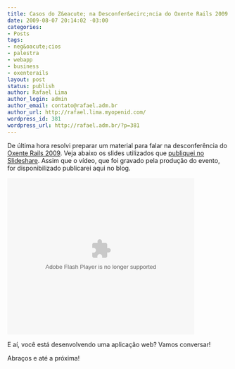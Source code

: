 ```yaml
---
title: Casos do Z&eacute; na Desconfer&ecirc;ncia do Oxente Rails 2009
date: 2009-08-07 20:14:02 -03:00
categories:
- Posts
tags:
- neg&oacute;cios
- palestra
- webapp
- business
- oxenterails
layout: post
status: publish
author: Rafael Lima
author_login: admin
author_email: contato@rafael.adm.br
author_url: http://rafael.lima.myopenid.com/
wordpress_id: 381
wordpress_url: http://rafael.adm.br/?p=381
---
```


De &uacute;ltima hora resolvi preparar um material para falar na desconfer&ecirc;ncia do <a href="http://oxenterails.com/">Oxente Rails 2009</a>. Veja abaixo os slides utilizados que <a href="http://www.slideshare.net/rafael_lima/casos-do-z-oxente-rails-2009">publiquei no Slideshare</a>. Assim que o v&iacute;deo, que foi gravado pela produ&ccedil;&atilde;o do evento, for disponibilizado publicarei aqui no blog.

<object width="425" height="355" data="http://static.slidesharecdn.com/swf/ssplayer2.swf?doc=rafaellima-oxenterails-090807165146-phpapp02&amp;rel=0&amp;stripped_title=casos-do-z-oxente-rails-2009" type="application/x-shockwave-flash"><param name="allowFullScreen" value="true" /><param name="allowScriptAccess" value="always" /><param name="src" value="http://static.slidesharecdn.com/swf/ssplayer2.swf?doc=rafaellima-oxenterails-090807165146-phpapp02&amp;rel=0&amp;stripped_title=casos-do-z-oxente-rails-2009" /><param name="allowfullscreen" value="true" /></object>

E a&iacute;, voc&ecirc; est&aacute; desenvolvendo uma aplica&ccedil;&atilde;o web? Vamos conversar!

Abra&ccedil;os e at&eacute; a pr&oacute;xima!
